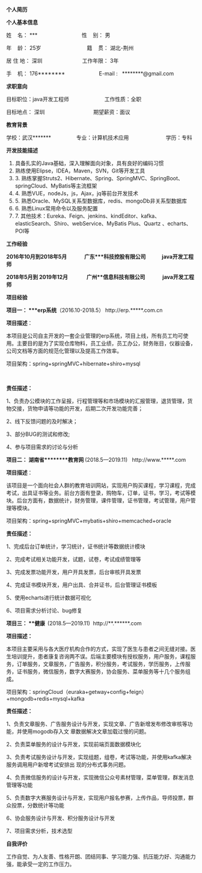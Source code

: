 <p><strong>个人简历</strong></p>
<p><strong><strong>个人基本信息</strong></strong></p>
<p>姓 &nbsp;&nbsp;&nbsp;名：&nbsp;*** &nbsp;&nbsp;&nbsp;&nbsp;&nbsp;&nbsp;&nbsp;&nbsp;&nbsp;&nbsp;&nbsp;&nbsp;&nbsp;&nbsp;&nbsp;&nbsp;&nbsp;&nbsp;&nbsp;&nbsp;&nbsp;&nbsp;&nbsp;&nbsp;&nbsp;&nbsp;&nbsp;&nbsp;&nbsp;性 &nbsp;&nbsp;&nbsp;别： 男 &nbsp;&nbsp;&nbsp;&nbsp;&nbsp;&nbsp;&nbsp;&nbsp;&nbsp;&nbsp;&nbsp;&nbsp;&nbsp;&nbsp;&nbsp;&nbsp;&nbsp;&nbsp;&nbsp;</p>
<p>年 &nbsp;&nbsp;&nbsp;龄： 25岁 &nbsp;&nbsp;&nbsp;&nbsp;&nbsp;&nbsp;&nbsp;&nbsp;&nbsp;&nbsp;&nbsp;&nbsp;&nbsp;&nbsp;&nbsp;&nbsp;&nbsp;&nbsp;&nbsp;&nbsp;&nbsp;&nbsp;&nbsp;&nbsp;&nbsp;&nbsp;&nbsp;&nbsp;&nbsp;&nbsp;籍 &nbsp;&nbsp;&nbsp;贯： 湖北-荆州</p>
<p>居 住 地： 深圳&nbsp;&nbsp;&nbsp;&nbsp;&nbsp;&nbsp;&nbsp;&nbsp;&nbsp;&nbsp;&nbsp;&nbsp;&nbsp;&nbsp;&nbsp;&nbsp;&nbsp;&nbsp;&nbsp;&nbsp;&nbsp;&nbsp;&nbsp;&nbsp;&nbsp;&nbsp; 工作年限： 3年 &nbsp;&nbsp;&nbsp;&nbsp;&nbsp;&nbsp;&nbsp;&nbsp;&nbsp;&nbsp;&nbsp;&nbsp;&nbsp;&nbsp;</p>
<p>手 &nbsp;&nbsp;&nbsp;机： 176********&nbsp;&nbsp;&nbsp;&nbsp;&nbsp;&nbsp;&nbsp;&nbsp;&nbsp;&nbsp;&nbsp;&nbsp;&nbsp;&nbsp;&nbsp;&nbsp;&nbsp;&nbsp;&nbsp;&nbsp;&nbsp;&nbsp;&nbsp;E-mail&nbsp;: &nbsp;&nbsp;********@gmail.com</p>
<p><strong><strong>求职意向</strong></strong></p>
<p>目标职位：java开发工程师 &nbsp;&nbsp;&nbsp;&nbsp;&nbsp;&nbsp;&nbsp;&nbsp;&nbsp;&nbsp;&nbsp;&nbsp;&nbsp;&nbsp;&nbsp;&nbsp;&nbsp;&nbsp;&nbsp;&nbsp;&nbsp;&nbsp;&nbsp;工作性质：全职</p>
<p>目标地点： 深圳&nbsp;&nbsp;&nbsp;&nbsp;&nbsp;&nbsp;&nbsp;&nbsp;&nbsp;&nbsp;&nbsp;&nbsp;&nbsp;&nbsp;&nbsp;&nbsp;&nbsp;&nbsp;&nbsp;&nbsp;&nbsp;&nbsp;&nbsp;&nbsp;&nbsp;&nbsp;&nbsp;&nbsp;&nbsp;&nbsp;&nbsp;&nbsp;&nbsp;期望薪资：面议</p>
<p><strong><strong>教育背景</strong></strong></p>
<p>学校：武汉*******&nbsp;&nbsp;&nbsp;&nbsp;&nbsp;&nbsp;&nbsp;&nbsp;&nbsp;&nbsp;&nbsp;&nbsp;&nbsp;&nbsp;&nbsp;&nbsp;&nbsp;专业：计算机技术应用 &nbsp;&nbsp;&nbsp;&nbsp;&nbsp;&nbsp;&nbsp;&nbsp;&nbsp;&nbsp;&nbsp;&nbsp;&nbsp;&nbsp;&nbsp;&nbsp;&nbsp;&nbsp;&nbsp;&nbsp;&nbsp;&nbsp;&nbsp;&nbsp;学历：专科</p>
<p><strong><strong>开发技能描述</strong></strong></p>
<ol>
<li>具备扎实的Java基础，深入理解面向对象，具有良好的编码习惯</li>
<li>熟练使用Elipse，IDEA，Maven，SVN，Git等开发工具</li>
<li>3. 熟练掌握Struts2、Hibernate、Spring、SpringMVC、SpringBoot、springCloud、MyBatis等主流框架</li>
<li>4. 熟悉VUE，nodeJs，js，Ajax，jq等前台开发技术</li>
<li>5. 熟悉Oracle、MySQL关系型数据库，redis、mongoDb非关系型数据库</li>
<li>6. 熟悉Linux常用命令以及服务配置</li>
<li>7. 其他技术：Eureka、Feign、jenkins、kindEditor、kafka、elasticSearch、Shiro、webService、MyBatis Plus、Quartz 、echarts、POI等</li>
</ol>
<p><strong><strong>工作经验 &nbsp;&nbsp;&nbsp;</strong></strong></p>
<p><strong><strong>20</strong></strong><strong><strong>16</strong></strong><strong><strong>年</strong></strong><strong><strong>10</strong></strong><strong><strong>月到201</strong></strong><strong><strong>8</strong></strong><strong><strong>年</strong></strong><strong><strong>5</strong></strong><strong><strong>月</strong></strong><strong><strong>&nbsp;&nbsp;&nbsp;&nbsp;&nbsp;&nbsp;&nbsp;</strong></strong><strong><strong>&nbsp;</strong></strong><strong><strong>&nbsp;&nbsp;&nbsp;&nbsp;&nbsp;&nbsp;</strong></strong><strong><strong>广东***科技控股有限公司</strong></strong><strong><strong>&nbsp;&nbsp;&nbsp;</strong></strong><strong><strong>&nbsp;&nbsp;&nbsp;&nbsp;&nbsp;&nbsp;</strong></strong><strong><strong>&nbsp;&nbsp;&nbsp;</strong></strong><strong><strong>&nbsp;java开发工程师</strong></strong></p>
<p><strong><strong>20</strong></strong><strong><strong>1</strong></strong><strong><strong>8</strong></strong><strong><strong>年</strong></strong><strong><strong>5</strong></strong><strong><strong>月到</strong></strong><strong><strong>&nbsp;</strong></strong><strong><strong>201</strong></strong><strong><strong>9</strong></strong><strong><strong>年</strong></strong><strong><strong>12</strong></strong><strong><strong>月</strong></strong><strong><strong>&nbsp;&nbsp;&nbsp;&nbsp;&nbsp;&nbsp;&nbsp;</strong></strong><strong><strong>&nbsp;&nbsp;&nbsp;&nbsp;</strong></strong><strong><strong>&nbsp;&nbsp;&nbsp;&nbsp;</strong></strong><strong><strong>广州**</strong></strong><strong><strong>信息科技有限公司</strong></strong><strong><strong>&nbsp;&nbsp;&nbsp;&nbsp;&nbsp;&nbsp;&nbsp;&nbsp;&nbsp;&nbsp;</strong></strong><strong><strong>&nbsp;</strong></strong><strong><strong>&nbsp;&nbsp;</strong></strong><strong><strong>&nbsp;java开发工程师</strong></strong></p>
<p><strong><strong>项目经验</strong></strong></p>
<p><strong><strong>项目一： ***erp系统</strong></strong>（2016.10-2018.5）<strong><strong>&nbsp;</strong></strong>http://erp.*****.com.cn</p>
<p><strong><strong>项目描述</strong></strong>：</p>
<p>本项目是公司自主开发的一套企业管理的erp系统，项目上线，所有员工均可使用。主要目的是为了实现仓库物料，员工业绩，员工办公，财务账目，仪器设备，公司文档等方面的规范化管理以及提高工作效率。</p>
<p>项目架构：spring+springMVC+hibernate+shiro+mysql</p>
<p>&nbsp;</p>
<p><strong><strong>责任描述</strong></strong><strong><strong>：</strong></strong></p>
<p>1、负责办公模块的工作呈报，行程管理等和市场模块的汇报管理，退货管理，货物交接，货物申请等功能的开发，后期二次开发功能完善；</p>
<p>2、线下反馈问题的及时解决；</p>
<p>3、部分BUG的测试和修改;</p>
<p>4、参与项目需求的讨论与分析</p>
<p><strong><strong>项目</strong></strong><strong><strong>二</strong></strong><strong><strong>：</strong></strong><strong><strong>&nbsp;湖南省********教育网 </strong></strong>(2018.5&mdash;2019.11)&nbsp;&nbsp;&nbsp;http://www.*****.com</p>
<p><strong><strong>项目描述</strong></strong>：</p>
<p>该项目是一个面向社会人群的教育培训网站，实现用户购买课程，学习课程，完成考试，出具证书等业务。前台方面有登录，购物车，订单，证书，学习，考试等模块。后台方面有，数据统计，财务管理，课件管理，证书管理，考试管理，用户管理等模块。</p>
<p>项目架构：spring+springMVC+mybatis+shiro+memcached+oracle</p>
<p><strong><strong>责任描述</strong></strong><strong><strong>：</strong></strong></p>
<p>1、完成后台订单统计，学习统计，证书统计等数据统计模块</p>
<p>2、完成考试相关功能开发，试题，试卷，考试成绩管理等</p>
<p>3、完成发票功能开发，用户开具发票，后台审核开具发票</p>
<p>4、完成证书模块开发，用户出具、合并证书，后台管理证书模板</p>
<p>5、使用echarts进行统计数据可视化</p>
<p>6、项目需求分析讨论、bug修复</p>
<p><strong><strong>项目</strong></strong><strong><strong>三</strong></strong><strong><strong>：</strong></strong><strong><strong>&nbsp;**健康 &nbsp;</strong></strong>(2018.5&mdash;2019.11)&nbsp;&nbsp;http://**.******.com</p>
<p><strong><strong>项目描述：</strong></strong>&nbsp;</p>
<p>本项目主要采用与各大医疗机构合作的方式，实现了医生与患者之间无缝对接。医生培训提升，患者康复咨询两不误。后端主要模块有授权服务，用户服务，课程服务，订单服务，文章服务，广告服务，积分服务，考试服务，学历服务，上传服务，证书服务，微信服务，数字大赛服务，协会服务、菜单服务等十几个服务组成。</p>
<p>项目架构：springCloud（euraka+getway+config+feign）+mongodb+redis+mysql+kafka</p>
<p><strong><strong>责任描述： </strong></strong></p>
<p>1、负责文章服务、广告服务设计与开发，实现文章、广告新增发布修改审核等功能，并使用mogodb存入文 章数据解决文章加载过慢的问题。</p>
<p>2、负责菜单服务的设计与开发，实现前端页面数据模块化</p>
<p>3、负责考试服务设计与开发，实现组题，组卷，考试等功能，并使用kafka解决服务调用用户新增考试安排出 现的分布式事务问题。</p>
<p>4、负责微信服务的设计与开发，实现微信公众号素材管理，菜单管理，群发消息管理等功能</p>
<p>5、负责数字大赛服务设计与开发，实现用户报名参赛，上传作品，导师投票，群众投票，分数统计等功能</p>
<p>6、协会服务设计与开发、积分服务设计与开发</p>
<p>7、项目需求分析，技术选型</p>
<p><strong><strong>自我评价</strong></strong></p>
<p>工作自觉、为人友善、性格开朗、团结同事、学习能力强、抗压能力好、沟通能力强，能承受一定的工作压力。</p>
